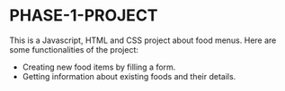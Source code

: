 # PHASE-1-PROJECT

This is a Javascript, HTML and CSS project about food menus.
Here are some functionalities of the project:
- Creating new food items by filling a form.
- Getting information about existing foods and their details.